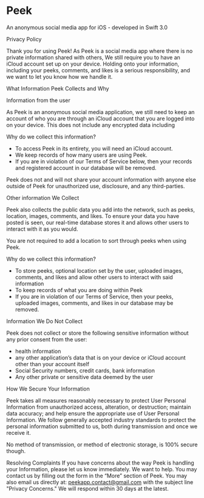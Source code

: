 # Peek
An anonymous social media app for iOS - developed in Swift 3.0

Privacy Policy


Thank you for using Peek! As Peek is a social media app where there is no private information shared with others, We still require you to have an iCloud account set up on your device. Holding onto your information, including your peeks, comments, and likes is a serious responsibility, and we want to let you know how we handle it.

What Information Peek Collects and Why

Information from the user

As Peek is an anonymous social media application, we still need to keep an account of who you are through an iCloud account that you are logged into on your device.  This does not include any encrypted data including 

Why do we collect this information?
- To access Peek in its entirety, you will need an iCloud account.
- We keep records of how many users are using Peek.
- If you are in violation of our Terms of Service below, then your records and registered account in our database will be removed.

Peek does not and will not share your account information with anyone else outside of Peek for unauthorized use, disclosure, and any third-parties.

Other information We Collect

Peek also collects the public data you add into the network, such as peeks, location, images, comments, and likes. To ensure your data you have posted is seen, our real-time database stores it and allows other users to interact with it as you would.

You are not required to add a location to sort through peeks when using Peek. 

Why do we collect this information?
- To store peeks, optional location set by the user, uploaded images, comments, and likes and allow other users to interact with said information
- To keep records of what you are doing within Peek
- If you are in violation of our Terms of Service, then your peeks, uploaded images, comments, and likes in our database may be removed.


Information We Do Not Collect

Peek does not collect or store the following sensitive information without any prior consent from the user:
- health information
- any other application’s data that is on your device or iCloud account other than your account itself
- Social Security numbers, credit cards, bank information
- Any other private or sensitive data deemed by the user

How We Secure Your Information

Peek takes all measures reasonably necessary to protect User Personal Information from unauthorized access, alteration, or destruction; maintain data accuracy; and help ensure the appropriate use of User Personal Information. We follow generally accepted industry standards to protect the personal information submitted to us, both during transmission and once we receive it.

No method of transmission, or method of electronic storage, is 100% secure though.

Resolving Complaints
If you have concerns about the way Peek is handling your Information, please let us know immediately. We want to help. You may contact us by filling out the form in the “More” section of Peek. You may also email us directly at: peekapp.contact@gmail.com  with the subject line "Privacy Concerns." We will respond within 30 days at the latest.
